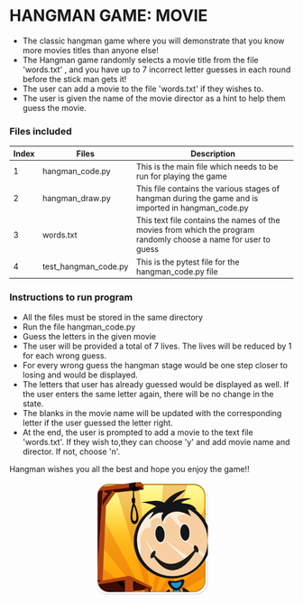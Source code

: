 # HANGMAN GAME: MOVIE

* The classic hangman game where you will demonstrate that you know more movies titles than anyone else!
* The Hangman game randomly selects a movie title from the file 'words.txt' , and you have up to 7 incorrect letter guesses in each round before the stick man gets it!
* The user can add a movie to the file 'words.txt' if they wishes to.
* The user is given the name of the movie director as a hint to help them guess the movie.

### Files included

| Index | Files | Description|
|-------|-------|------------|
| 1 | hangman_code.py | This is the main file which needs to be run for playing the game |
| 2 | hangman_draw.py | This file contains the various stages of hangman during the game and is imported in hangman_code.py |
| 3 | words.txt | This text file contains the names of the movies from which the program randomly choose a name for user to guess |
| 4 | test_hangman_code.py | This is the pytest file for the hangman_code.py file |

### Instructions to run program

* All the files must be stored in the same directory
* Run the file hangman_code.py
* Guess the letters in the given movie
* The user will be provided a total of 7 lives. The lives will be reduced by 1 for each wrong guess.
* For every wrong guess the hangman stage would be one step closer to losing and would be displayed.
* The letters that user has already guessed would be displayed as well. If the user enters the same letter again, there will be no change in the state.
* The blanks in the movie name will be updated with the corresponding letter if the user guessed the letter right.
* At the end, the user is prompted to add a movie to the text file 'words.txt'. If they wish to,they can choose 'y' and add movie name and director. If not, choose 'n'.

Hangman wishes you all the best and hope you enjoy the game!!

<p align="center">
  <img width="200" height="200" src="https://github.com/Rohinik7/263994_MiniProject/blob/main/logo.png?raw=true">
</p>




